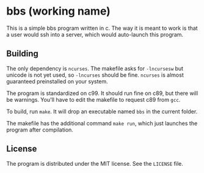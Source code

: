 # bbs (working name)

This is a simple bbs program written in c. The way it is meant to work is that a user would ssh into a server, which would auto-launch this program.

## Building

The only dependency is `ncurses`. The makefile asks for `-lncursesw` but unicode is not yet used, so `-lncurses` should be fine. `ncurses` is almost guaranteed preinstalled on your system.

The program is standardized on c99. It should run fine on c89, but there will be warnings. You'll have to edit the makefile to request c89 from `gcc`.

To build, run `make`. It will drop an executable named `bbs` in the current folder.

The makefile has the additional command `make run`, which just launches the program after compilation.

## License

The program is distributed under the MIT license. See the `LICENSE` file.
